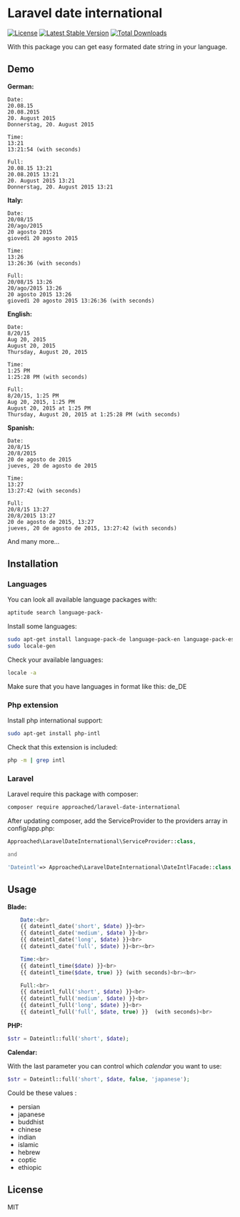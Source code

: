 # Laravel date international

[![License](https://poser.pugx.org/approached/laravel-date-international/license)](https://packagist.org/packages/approached/laravel-date-international)
[![Latest Stable Version](https://poser.pugx.org/approached/laravel-date-international/v/stable)](https://packagist.org/packages/approached/laravel-date-international)
[![Total Downloads](https://poser.pugx.org/approached/laravel-date-international/downloads)](https://packagist.org/packages/approached/laravel-date-international)

With this package you can get easy formated date string in your language.

## Demo

**German:**
```
Date:
20.08.15
20.08.2015
20. August 2015
Donnerstag, 20. August 2015

Time:
13:21
13:21:54 (with seconds)

Full:
20.08.15 13:21
20.08.2015 13:21
20. August 2015 13:21
Donnerstag, 20. August 2015 13:21
```

**Italy:**
```
Date:
20/08/15
20/ago/2015
20 agosto 2015
giovedì 20 agosto 2015

Time:
13:26
13:26:36 (with seconds)

Full:
20/08/15 13:26
20/ago/2015 13:26
20 agosto 2015 13:26
giovedì 20 agosto 2015 13:26:36 (with seconds)
```

**English:**
```
Date:
8/20/15
Aug 20, 2015
August 20, 2015
Thursday, August 20, 2015

Time:
1:25 PM
1:25:28 PM (with seconds)

Full:
8/20/15, 1:25 PM
Aug 20, 2015, 1:25 PM
August 20, 2015 at 1:25 PM
Thursday, August 20, 2015 at 1:25:28 PM (with seconds)
```

**Spanish:**
```
Date:
20/8/15
20/8/2015
20 de agosto de 2015
jueves, 20 de agosto de 2015

Time:
13:27
13:27:42 (with seconds)

Full:
20/8/15 13:27
20/8/2015 13:27
20 de agosto de 2015, 13:27
jueves, 20 de agosto de 2015, 13:27:42 (with seconds)
```
And many more... 

## Installation

### Languages

You can look all available language packages with:
```bash
aptitude search language-pack-
```

Install some languages:
```bash
sudo apt-get install language-pack-de language-pack-en language-pack-es language-pack-it
sudo locale-gen
```

Check your available languages:
```bash
locale -a
```
Make sure that you have languages in format like this: de_DE

### Php extension

Install php international support:
```bash
sudo apt-get install php-intl 
```
Check that this extension is included:
```bash
php -m | grep intl
```

### Laravel

Laravel require this package with composer:
```bash
composer require approached/laravel-date-international
```

After updating composer, add the ServiceProvider to the providers array in config/app.php:
```php
Approached\LaravelDateInternational\ServiceProvider::class,

and

'Dateintl'=> Approached\LaravelDateInternational\DateIntlFacade::class,
```

## Usage

**Blade:**
```php
    Date:<br>
    {{ dateintl_date('short', $date) }}<br>
    {{ dateintl_date('medium', $date) }}<br>
    {{ dateintl_date('long', $date) }}<br>
    {{ dateintl_date('full', $date) }}<br><br>

    Time:<br>
    {{ dateintl_time($date) }}<br>
    {{ dateintl_time($date, true) }} (with seconds)<br><br>

    Full:<br>
    {{ dateintl_full('short', $date) }}<br>
    {{ dateintl_full('medium', $date) }}<br>
    {{ dateintl_full('long', $date) }}<br>
    {{ dateintl_full('full', $date, true) }}  (with seconds)<br>
```

**PHP:**
```php
$str = Dateintl::full('short', $date);
```

**Calendar:**

With the last parameter you can control which *calendar* you want to use:
```php
$str = Dateintl::full('short', $date, false, 'japanese');
```

Could be these values :
- persian
- japanese
- buddhist
- chinese
- indian
- islamic
- hebrew
- coptic
- ethiopic

## License
MIT
